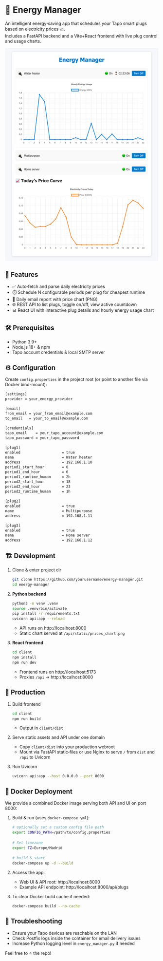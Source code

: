 # 🔌 Energy Manager

An intelligent energy‐saving app that schedules your Tapo smart plugs based on electricity prices 📈.  
Includes a FastAPI backend and a Vite+React frontend with live plug control and usage charts.

![example ui](docs/example_ui.png)

## 🚀 Features

- ✅ Auto‐fetch and parse daily electricity prices
- ⏱️ Schedule N configurable periods per plug for cheapest runtime
- 📧 Daily email report with price chart (PNG)
- 🌐 REST API to list plugs, toggle on/off, view active countdown
- 📊 React UI with interactive plug details and hourly energy usage chart

## 🛠️ Prerequisites

- Python 3.9+  
- Node.js 18+ & npm  
- Tapo account credentials & local SMTP server  

## ⚙️ Configuration

Create `config.properties` in the project root (or point to another file via Docker bind-mount):

```properties
[settings]
provider = your_energy_provider

[email]
from_email = your_from_email@example.com
to_email   = your_to_email@example.com

[credentials]
tapo_email    = your_tapo_account@example.com
tapo_password = your_tapo_password

[plug1]
enabled                   = true
name                      = Water heater
address                   = 192.168.1.10
period1_start_hour        = 0
period1_end_hour          = 6
period1_runtime_human     = 2h
period2_start_hour        = 18
period2_end_hour          = 23
period2_runtime_human     = 1h

[plug2]
enabled                   = true
name                      = Multipurpose
address                   = 192.168.1.11

[plug3]
enabled                   = true
name                      = Home server
address                   = 192.168.1.12
```

## 🏗️ Development

1. Clone & enter project dir
   ```bash
   git clone https://github.com/yourusername/energy-manager.git
   cd energy-manager
   ```

2. **Python backend**
   ```bash
   python3 -m venv .venv
   source .venv/bin/activate
   pip install -r requirements.txt
   uvicorn api:app --reload
   ```
   - API runs on http://localhost:8000
   - Static chart served at `/api/static/prices_chart.png`

3. **React frontend**
   ```bash
   cd client
   npm install
   npm run dev
   ```
   - Frontend runs on http://localhost:5173
   - Proxies `/api` → http://localhost:8000

## 🚀 Production

1. Build frontend
   ```bash
   cd client
   npm run build
   ```
   - Output in `client/dist`

2. Serve static assets and API under one domain
   - Copy `client/dist` into your production webroot
   - Mount via FastAPI static‐files or use Nginx to serve `/` from `dist` and `/api` to Uvicorn

3. Run Uvicorn
   ```bash
   uvicorn api:app --host 0.0.0.0 --port 8000
   ```

## 🐳 Docker Deployment

We provide a combined Docker image serving both API and UI on port 8000:

1. Build & run (uses `docker-compose.yml`):
   ```bash
   # optionally set a custom config file path
   export CONFIG_PATH=/path/to/config.properties
   
   # Set timezone
   export TZ=Europe/Madrid

   # build & start
   docker-compose up -d --build
   ```
2. Access the app:
   - Web UI & API root: http://localhost:8000
   - Example API endpoint: http://localhost:8000/api/plugs

3. To clear Docker build cache if needed:
   ```bash
   docker-compose build --no-cache
   ```

## 🔧 Troubleshooting

- Ensure your Tapo devices are reachable on the LAN
- Check Postfix logs inside the container for email delivery issues
- Increase Python logging level in `energy_manager.py` if needed

Feel free to ⭐ the repo!
